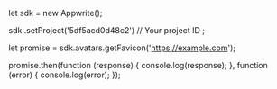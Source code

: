 let sdk = new Appwrite();

sdk
    .setProject('5df5acd0d48c2') // Your project ID
;

let promise = sdk.avatars.getFavicon('https://example.com');

promise.then(function (response) {
    console.log(response);
}, function (error) {
    console.log(error);
});